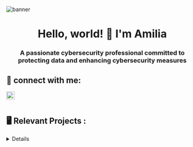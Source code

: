 ![banner](https://i.imgur.com/6mbXVX8.png)
<h1 align="center">Hello, world! 👋 I'm Amilia</h1>
<h3 align="center">A passionate cybersecurity professional committed to protecting data and enhancing cybersecurity measures</h3>
<h2> 📲 connect with me:</h2>
  
[<img align="left" alt="Amilia | LinkedIn" width="22px" src="https://cdn.jsdelivr.net/npm/simple-icons@v3/icons/linkedin.svg" />][linkedin]

[linkedin]: https://www.linkedin.com/in/amiliasalvatore/

 <br />
 <br />

<h2>  🖥️ Relevant Projects  :</h2>

<details close>

<div>

</summary>




<h2>👨🏻‍💻 🌎 🔐 Cyber Security / IT Projects 👨🏻‍💻 🌎 🔐</h2>
 <br />
 <br />
  
- <b>Azure / Cloud Projects</b>
  - [Creating a Live SOC / Honey Net in Azure](https://github.com/AmiliaSalva/Azure-Honey-Net-SOC)
  - [Enhancing Security with KQL: Understanding Successful User Logins and Logon Types](https://github.com/AmiliaSalva/KQL-Queries)









